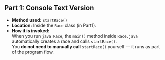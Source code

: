 
##  Part 1: Console Text Version

- **Method used:** `startRace()`
- **Location:** Inside the `Race` class (in Part1).
- **How it is invoked:**  
  When you run `java Race`, the `main()` method inside `Race.java` automatically creates a race and calls `startRace()`.  
  You **do not need to manually call** `startRace()` yourself — it runs as part of the program flow.



